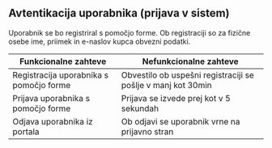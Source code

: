 ## Avtentikacija uporabnika (prijava v sistem) ##
Uporabnik se bo registriral s pomočjo forme. Ob registraciji so za fizične osebe ime, priimek in e-naslov kupca obvezni podatki.

Funkcionalne zahteve  | Nefunkcionalne zahteve
------------- | -------------
Registracija uporabnika s pomočjo forme  | Obvestilo ob uspešni registraciji se pošlje v manj kot 30min
Prijava uporabnika s pomočjo forme  | Prijava se izvede prej kot v 5 sekundah
Odjava uporabnika iz portala  | Ob odjavi se uporabnik vrne na prijavno stran
